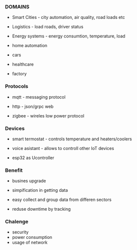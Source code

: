 
### DOMAINS

* Smart Cities - city automation, air quality, road loads etc

* Logistics - load roads, driver status

* Energy systems - energy consumtion, temperature, load

* home automation

* cars

* healthcare

* factory

### Protocols

* mqtt - messaging protocol

* http - json/grpc web

* zigbee - wireles low power protocol

### Devices

* smart termostat - controls temperature and heaters/coolers

* voice asistant - allows to controll other IoT devices

* esp32 as Ucontroller

### Benefit

* busines upgrade

* simpification in getting data

* easy collect and group data from differen sectors

* reduse downtime by tracking

### Chalenge

* security
* power consumption
* usage of network
